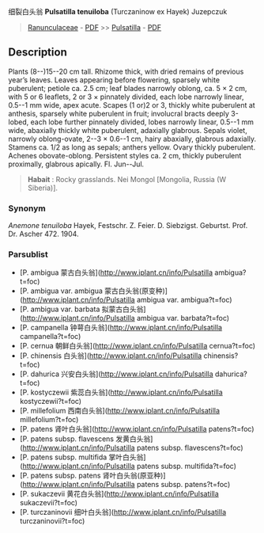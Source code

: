 细裂白头翁 **Pulsatilla tenuiloba** (Turczaninow ex Hayek) Juzepczuk

> [Ranunculaceae](http://www.iplant.cn/info/Ranunculaceae?t=foc) - [PDF](http://www.iplant.cn/foc/pdf/Ranunculaceae.pdf) >> [Pulsatilla](http://www.iplant.cn/info/Pulsatilla?t=foc) - [PDF](http://www.iplant.cn/foc/pdf/Pulsatilla.pdf)
## Description

Plants (8--)15--20 cm tall. Rhizome thick, with dried remains of previous year’s leaves. Leaves appearing before flowering, sparsely white puberulent; petiole ca. 2.5 cm; leaf blades narrowly oblong, ca. 5 × 2 cm, with 5 or 6 leaflets, 2 or 3 × pinnately divided, each lobe narrowly linear, 0.5--1 mm wide, apex acute. Scapes (1 or)2 or 3, thickly white puberulent at anthesis, sparsely white puberulent in fruit; involucral bracts deeply 3-lobed, each lobe further pinnately divided, lobes narrowly linear, 0.5--1 mm wide, abaxially thickly white puberulent, adaxially glabrous. Sepals violet, narrowly oblong-ovate, 2--3 × 0.6--1 cm, hairy abaxially, glabrous adaxially. Stamens ca. 1/2 as long as sepals; anthers yellow. Ovary thickly puberulent. Achenes obovate-oblong. Persistent styles ca. 2 cm, thickly puberulent proximally, glabrous apically. Fl. Jun--Jul.


> **Habait** : 
> Rocky grasslands. Nei Mongol [Mongolia, Russia (W Siberia)].

### Synonym
*Anemone tenuiloba* Hayek, Festschr. Z. Feier. D. Siebzigst. Geburtst. Prof. Dr. Ascher 472. 1904.


### Parsublist

* [P.  ambigua  蒙古白头翁](http://www.iplant.cn/info/Pulsatilla ambigua?t=foc)
* [P.  ambigua var. ambigua  蒙古白头翁(原变种)](http://www.iplant.cn/info/Pulsatilla ambigua var. ambigua?t=foc)
* [P.  ambigua var. barbata  拟蒙古白头翁](http://www.iplant.cn/info/Pulsatilla ambigua var. barbata?t=foc)
* [P.  campanella  钟萼白头翁](http://www.iplant.cn/info/Pulsatilla campanella?t=foc)
* [P.  cernua  朝鲜白头翁](http://www.iplant.cn/info/Pulsatilla cernua?t=foc)
* [P.  chinensis  白头翁](http://www.iplant.cn/info/Pulsatilla chinensis?t=foc)
* [P.  dahurica  兴安白头翁](http://www.iplant.cn/info/Pulsatilla dahurica?t=foc)
* [P.  kostyczewii  紫蕊白头翁](http://www.iplant.cn/info/Pulsatilla kostyczewii?t=foc)
* [P.  millefolium  西南白头翁](http://www.iplant.cn/info/Pulsatilla millefolium?t=foc)
* [P.  patens  肾叶白头翁](http://www.iplant.cn/info/Pulsatilla patens?t=foc)
* [P.  patens subsp. flavescens  发黄白头翁](http://www.iplant.cn/info/Pulsatilla patens subsp. flavescens?t=foc)
* [P.  patens subsp. multifida  掌叶白头翁](http://www.iplant.cn/info/Pulsatilla patens subsp. multifida?t=foc)
* [P.  patens subsp. patens  肾叶白头翁(原亚种)](http://www.iplant.cn/info/Pulsatilla patens subsp. patens?t=foc)
* [P.  sukaczevii  黄花白头翁](http://www.iplant.cn/info/Pulsatilla sukaczevii?t=foc)
* [P.  turczaninovii  细叶白头翁](http://www.iplant.cn/info/Pulsatilla turczaninovii?t=foc)
